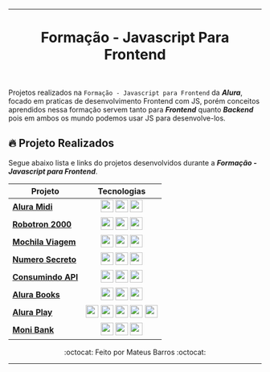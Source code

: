 ***
<div align="center">
   <h1>Formação - Javascript Para Frontend</h1>
</div> </br>

Projetos realizados na ```Formação - Javascript para Frontend``` da ***Alura***, focado em praticas de desenvolvimento Frontend com JS, porém conceitos 
aprendidos nessa formação servem tanto para ***Frontend*** quanto ***Backend*** pois em ambos os mundo podemos usar JS para desenvolve-los. </br>

## 🔥 Projeto Realizados

Segue abaixo lista e links do projetos desenvolvidos durante a ***Formação - Javascript para Frontend***.

| Projeto | Tecnologias |
| --- | --- |
|**[Alura Midi](https://github.com/Mateus20Barros/JS_Para_Frontend/tree/main/01%20-%20Alura%20Midi)**|<div align="center"><img src="https://cdn.jsdelivr.net/gh/devicons/devicon/icons/html5/html5-original.svg" width="25"/> <img src="https://cdn.jsdelivr.net/gh/devicons/devicon/icons/css3/css3-original.svg" width="25"/> <img src="https://cdn.jsdelivr.net/gh/devicons/devicon/icons/javascript/javascript-original.svg" width="25"/></div>|
**[Robotron 2000](https://github.com/Mateus20Barros/JS_Para_Frontend/tree/main/02%20-%20Robotron%202000)**|<div align="center"><img src="https://cdn.jsdelivr.net/gh/devicons/devicon/icons/html5/html5-original.svg" width="25"/> <img src="https://cdn.jsdelivr.net/gh/devicons/devicon/icons/css3/css3-original.svg" width="25"/> <img src="https://cdn.jsdelivr.net/gh/devicons/devicon/icons/javascript/javascript-original.svg" width="25"/></div>|
**[Mochila Viagem](https://github.com/Mateus20Barros/JS_Para_Frontend/tree/main/03%20-%20Mochila%20Viagem)**|<div align="center"><img src="https://cdn.jsdelivr.net/gh/devicons/devicon/icons/html5/html5-original.svg" width="25"/> <img src="https://cdn.jsdelivr.net/gh/devicons/devicon/icons/css3/css3-original.svg" width="25"/> <img src="https://cdn.jsdelivr.net/gh/devicons/devicon/icons/javascript/javascript-original.svg" width="25"/></div>|
**[Numero Secreto](https://github.com/Mateus20Barros/JS_Para_Frontend/tree/main/04%20-%20Numero%20Secreto)**|<div align="center"><img src="https://cdn.jsdelivr.net/gh/devicons/devicon/icons/html5/html5-original.svg" width="25"/> <img src="https://cdn.jsdelivr.net/gh/devicons/devicon/icons/css3/css3-original.svg" width="25"/> <img src="https://cdn.jsdelivr.net/gh/devicons/devicon/icons/javascript/javascript-original.svg" width="25"/></div>|
**[Consumindo API](https://github.com/Mateus20Barros/JS_Para_Frontend/tree/main/05%20-%20Consumindo%20API)**|<div align="center"><img src="https://cdn.jsdelivr.net/gh/devicons/devicon/icons/html5/html5-original.svg" width="25"/> <img src="https://cdn.jsdelivr.net/gh/devicons/devicon/icons/css3/css3-original.svg" width="25"/> <img src="https://cdn.jsdelivr.net/gh/devicons/devicon/icons/javascript/javascript-original.svg" width="25"/></div>|
**[Alura Books](https://github.com/Mateus20Barros/JS_Para_Frontend/tree/main/06%20-%20Alura%20Books)**|<div align="center"><img src="https://cdn.jsdelivr.net/gh/devicons/devicon/icons/html5/html5-original.svg" width="25"/> <img src="https://cdn.jsdelivr.net/gh/devicons/devicon/icons/css3/css3-original.svg" width="25"/> <img src="https://cdn.jsdelivr.net/gh/devicons/devicon/icons/javascript/javascript-original.svg" width="25"/></div>|
**[Alura Play](https://github.com/Mateus20Barros/JS_Para_Frontend/tree/main/07%20-%20Alura%20Play)**|<div align="center"> <img src="https://cdn.jsdelivr.net/gh/devicons/devicon/icons/html5/html5-original.svg" width="25"/> <img src="https://cdn.jsdelivr.net/gh/devicons/devicon/icons/css3/css3-original.svg" width="25"/> <img src="https://cdn.jsdelivr.net/gh/devicons/devicon/icons/javascript/javascript-original.svg" width="25"/> <img src="https://cdn.jsdelivr.net/gh/devicons/devicon/icons/nodejs/nodejs-original.svg" width="25"/> <img src="https://cdn.jsdelivr.net/gh/devicons/devicon/icons/npm/npm-original-wordmark.svg" width="25"/></div>|
**[Moni Bank](https://github.com/Mateus20Barros/JS_Para_Frontend/tree/main/08%20-%20MoniBank)**|<div align="center"><img src="https://cdn.jsdelivr.net/gh/devicons/devicon/icons/html5/html5-original.svg" width="25"/> <img src="https://cdn.jsdelivr.net/gh/devicons/devicon/icons/css3/css3-original.svg" width="25"/> <img src="https://cdn.jsdelivr.net/gh/devicons/devicon/icons/javascript/javascript-original.svg" width="25"/></div>|

<div align="center">
   :octocat: Feito por Mateus Barros :octocat:
</div>

***
